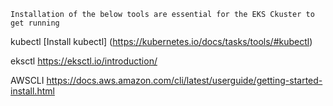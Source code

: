 ``Installation of the below tools are essential for the EKS Ckuster to get running``

kubectl
[Install kubectl] (https://kubernetes.io/docs/tasks/tools/#kubectl)

eksctl
https://eksctl.io/introduction/

AWSCLI
https://docs.aws.amazon.com/cli/latest/userguide/getting-started-install.html
